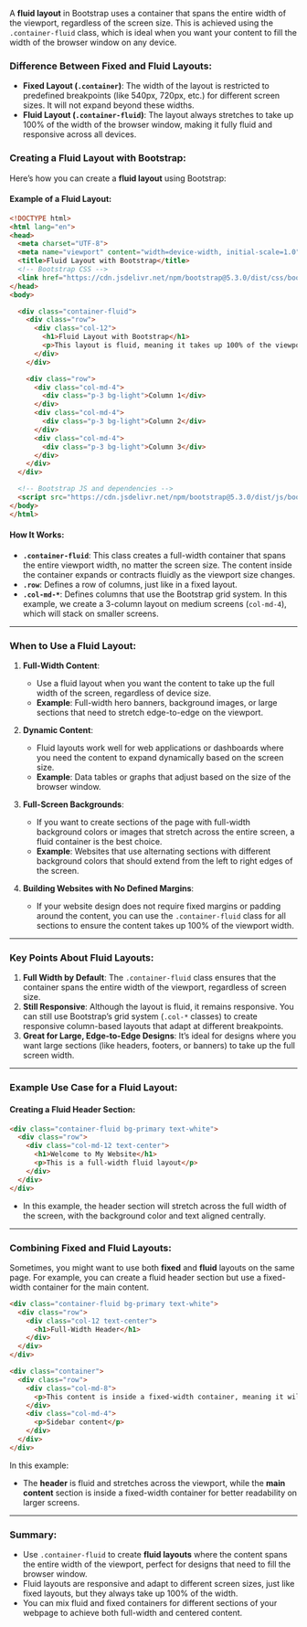 
A **fluid layout** in Bootstrap uses a container that spans the entire width of the viewport, regardless of the screen size. This is achieved using the `.container-fluid` class, which is ideal when you want your content to fill the width of the browser window on any device.

### **Difference Between Fixed and Fluid Layouts**:
- **Fixed Layout (`.container`)**: The width of the layout is restricted to predefined breakpoints (like 540px, 720px, etc.) for different screen sizes. It will not expand beyond these widths.
- **Fluid Layout (`.container-fluid`)**: The layout always stretches to take up 100% of the width of the browser window, making it fully fluid and responsive across all devices.

### **Creating a Fluid Layout with Bootstrap**:

Here’s how you can create a **fluid layout** using Bootstrap:

#### **Example of a Fluid Layout**:
```html
<!DOCTYPE html>
<html lang="en">
<head>
  <meta charset="UTF-8">
  <meta name="viewport" content="width=device-width, initial-scale=1.0">
  <title>Fluid Layout with Bootstrap</title>
  <!-- Bootstrap CSS -->
  <link href="https://cdn.jsdelivr.net/npm/bootstrap@5.3.0/dist/css/bootstrap.min.css" rel="stylesheet">
</head>
<body>

  <div class="container-fluid">
    <div class="row">
      <div class="col-12">
        <h1>Fluid Layout with Bootstrap</h1>
        <p>This layout is fluid, meaning it takes up 100% of the viewport width, regardless of the device size.</p>
      </div>
    </div>

    <div class="row">
      <div class="col-md-4">
        <div class="p-3 bg-light">Column 1</div>
      </div>
      <div class="col-md-4">
        <div class="p-3 bg-light">Column 2</div>
      </div>
      <div class="col-md-4">
        <div class="p-3 bg-light">Column 3</div>
      </div>
    </div>
  </div>

  <!-- Bootstrap JS and dependencies -->
  <script src="https://cdn.jsdelivr.net/npm/bootstrap@5.3.0/dist/js/bootstrap.bundle.min.js"></script>
</body>
</html>
```

#### **How It Works**:
- **`.container-fluid`**: This class creates a full-width container that spans the entire viewport width, no matter the screen size. The content inside the container expands or contracts fluidly as the viewport size changes.
- **`.row`**: Defines a row of columns, just like in a fixed layout.
- **`.col-md-*`**: Defines columns that use the Bootstrap grid system. In this example, we create a 3-column layout on medium screens (`col-md-4`), which will stack on smaller screens.

---

### **When to Use a Fluid Layout**:

1. **Full-Width Content**:
   - Use a fluid layout when you want the content to take up the full width of the screen, regardless of device size.
   - **Example**: Full-width hero banners, background images, or large sections that need to stretch edge-to-edge on the viewport.

2. **Dynamic Content**:
   - Fluid layouts work well for web applications or dashboards where you need the content to expand dynamically based on the screen size.
   - **Example**: Data tables or graphs that adjust based on the size of the browser window.

3. **Full-Screen Backgrounds**:
   - If you want to create sections of the page with full-width background colors or images that stretch across the entire screen, a fluid container is the best choice.
   - **Example**: Websites that use alternating sections with different background colors that should extend from the left to right edges of the screen.

4. **Building Websites with No Defined Margins**:
   - If your website design does not require fixed margins or padding around the content, you can use the `.container-fluid` class for all sections to ensure the content takes up 100% of the viewport width.

---

### **Key Points About Fluid Layouts**:
1. **Full Width by Default**: The `.container-fluid` class ensures that the container spans the entire width of the viewport, regardless of screen size.
2. **Still Responsive**: Although the layout is fluid, it remains responsive. You can still use Bootstrap’s grid system (`.col-*` classes) to create responsive column-based layouts that adapt at different breakpoints.
3. **Great for Large, Edge-to-Edge Designs**: It’s ideal for designs where you want large sections (like headers, footers, or banners) to take up the full screen width.

---

### **Example Use Case for a Fluid Layout**:

#### **Creating a Fluid Header Section**:
```html
<div class="container-fluid bg-primary text-white">
  <div class="row">
    <div class="col-md-12 text-center">
      <h1>Welcome to My Website</h1>
      <p>This is a full-width fluid layout</p>
    </div>
  </div>
</div>
```

- In this example, the header section will stretch across the full width of the screen, with the background color and text aligned centrally.

---

### **Combining Fixed and Fluid Layouts**:
Sometimes, you might want to use both **fixed** and **fluid** layouts on the same page. For example, you can create a fluid header section but use a fixed-width container for the main content.

```html
<div class="container-fluid bg-primary text-white">
  <div class="row">
    <div class="col-12 text-center">
      <h1>Full-Width Header</h1>
    </div>
  </div>
</div>

<div class="container">
  <div class="row">
    <div class="col-md-8">
      <p>This content is inside a fixed-width container, meaning it will have limited width depending on the screen size.</p>
    </div>
    <div class="col-md-4">
      <p>Sidebar content</p>
    </div>
  </div>
</div>
```

In this example:
- The **header** is fluid and stretches across the viewport, while the **main content** section is inside a fixed-width container for better readability on larger screens.

---

### **Summary**:
- Use `.container-fluid` to create **fluid layouts** where the content spans the entire width of the viewport, perfect for designs that need to fill the browser window.
- Fluid layouts are responsive and adapt to different screen sizes, just like fixed layouts, but they always take up 100% of the width.
- You can mix fluid and fixed containers for different sections of your webpage to achieve both full-width and centered content.
